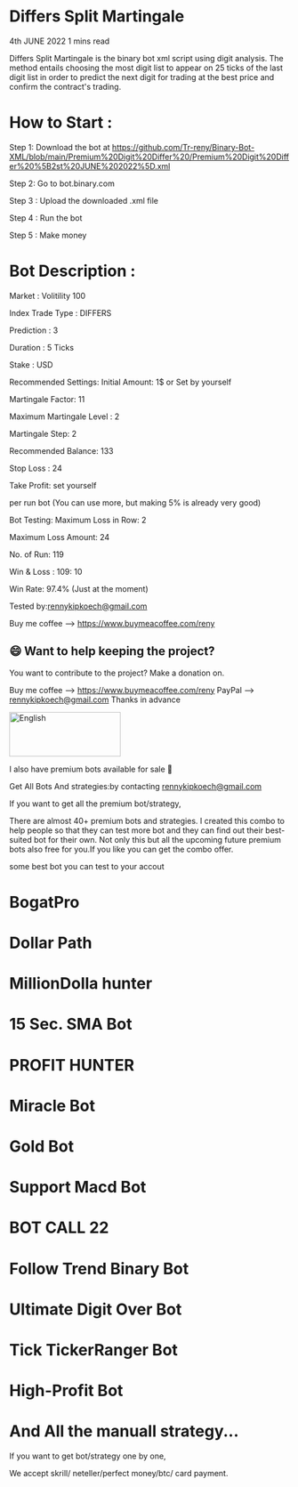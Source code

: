 # Differs Split Martingale

 
4th JUNE 2022                                                                        1 mins read


Differs Split Martingale is the binary bot xml script using digit analysis. The method entails choosing the most digit list to appear on 25 ticks of the last digit list in order to predict the next digit for trading at the best price and confirm the contract's trading.


# How to Start :

Step 1: Download the bot at https://github.com/Tr-reny/Binary-Bot-XML/blob/main/Premium%20Digit%20Differ%20/Premium%20Digit%20Differ%20%5B2st%20JUNE%202022%5D.xml

Step 2: Go to bot.binary.com

Step 3 : Upload the downloaded .xml file

Step 4 : Run the bot 

Step 5 : Make money

# Bot Description :

Market : Volitility 100

Index Trade Type : DIFFERS

Prediction : 3

Duration : 5 Ticks

Stake : USD

Recommended Settings: Initial Amount: 1$ or Set by yourself

Martingale Factor: 11

Maximum Martingale Level : 2

Martingale Step: 2

Recommended Balance: 133

Stop Loss : 24

Take Profit: set yourself

per run bot (You can use more, but making 5% is already very good)

Bot Testing: Maximum Loss in Row: 2

Maximum Loss Amount: 24

No. of Run: 119

Win & Loss : 109: 10

Win Rate: 97.4% (Just at the moment)

Tested by:rennykipkoech@gmail.com

Buy me coffee --> https://www.buymeacoffee.com/reny





## 😄 Want to help keeping the project?<br>

You want to contribute to the project? 
Make a donation on.

Buy me coffee --> https://www.buymeacoffee.com/reny
PayPal --> rennykipkoech@gmail.com
Thanks in advance


<a href="https://www.paypal.com/cgi-bin/webscr?cmd=_s-xclick&hosted_button_id=4R7Y853ARZGB2&source=url">
    <img src="https://raw.githubusercontent.com/iqoptionapi/iqoptionapi/master/docs/paypal-donate-button.png"
        alt="English" width="200" height="80" />
     </a>


I also have premium bots available for sale 💸 


Get All Bots And strategies:by contacting rennykipkoech@gmail.com



If you want to get all the premium bot/strategy, 

There are almost 40+ premium bots and strategies. I created this combo to help people so that they can test more bot and they can find out their best-suited bot for their own. Not only this but all the upcoming future premium bots also free for you.If you like you can get the combo offer.


some best bot you can test to your accout
# BogatPro
# Dollar Path
# MillionDolla hunter
# 15 Sec. SMA Bot
# PROFIT HUNTER
# Miracle Bot
# Gold Bot
# Support Macd Bot
# BOT CALL 22
# Follow Trend Binary Bot
# Ultimate Digit Over Bot
# Tick TickerRanger Bot
# High-Profit Bot
# And All the manuall strategy...

If you want to get bot/strategy one by one, 

We accept skrill/ neteller/perfect money/btc/ card payment. 

